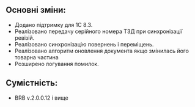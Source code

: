 ## Основні зміни:

* Додано підтримку для 1С 8.3.
* Реалізовано передачу серійного номера ТЗД при синхронізації ревізій.
* Реалізовано синхронізацію повернень і переміщень.
* Реалізовано алгоритм оновлення документа якщо змінилась його товарна частина
* Розширено логування помилок.

## Сумістність:

* BRB v.2.0.0.12 і вище
